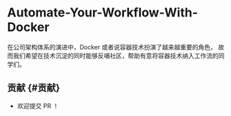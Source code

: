 # Automate-Your-Workflow-With-Docker

在公司架构体系的演进中，Docker 或者说容器技术扮演了越来越重要的角色，
故而我们希望在技术沉淀的同时能够反哺社区，帮助有意将容器技术纳入工作流的同学们。

## 贡献 {#贡献}

* 欢迎提交 PR ！



